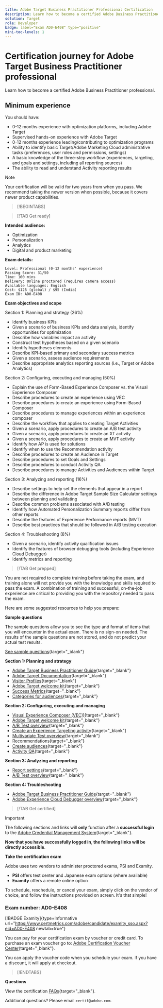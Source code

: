 ```yaml
---
title: Adobe Target Business Practitioner Professional Certification
description: Learn how to become a certified Adobe Business Practitioner professional.
solution: Target
role: Developer
badge: label="Exam AD0-E408" type="positive"
mini-toc-levels: 1
---
```

# Certification journey for Adobe Target Business Practitioner professional

Learn how to become a certified Adobe Business Practitioner professional.

## Minimum experience

You should have:

* 0-12 months experience with optimization platforms, including Adobe Target
* Supervised hands-on experience with Adobe Target
* 0-12 months experience leading/contributing to optimization programs
* Ability to identify basic Target/Adobe Marketing Cloud administrative tasks (preferences, user roles and permissions, settings)
* A basic knowledge of the three-step workflow (experiences, targeting, and goals and settings, including all reporting sources)
* The ability to read and understand Activity reporting results

>[!NOTE]
>
>Your certification will be valid for two years from when you pass. We recommend taking the newer version when possible, because it covers newer product capabilities.

>[!BEGINTABS]

>[!TAB Get ready]

**Intended audience:**

* Optimization
* Personalization
* Analytics
* Digital and product marketing

**Exam details:**

```
Level: Professional (0-12 months' experience)
Passing Score: 31/50
Time: 100 mins
Delivery: Online proctored (requires camera access)
Available languages: English
Cost: $125 (global) / $95 (India)
Exam ID: AD0-E408

```

**Exam objectives and scope**

Section 1: Planning and strategy (26%)

* Identify business KPIs
* Given a scenario of business KPIs and data analysis, identify opportunities for optimization
* Describe how variables impact an activity
* Construct test hypotheses based on a given scenario
* Identify hypotheses elements
* Describe KPI-based primary and secondary success metrics
* Given a scenario, assess audience requirements
* Describe appropriate analytics reporting sources (i.e., Target or Adobe Analytics)

Section 2: Configuring, executing and managing (50%)

* Explain the use of Form-Based Experience Composer vs. the Visual Experience Composer
* Describe procedures to create an experience using VEC
* Describe procedures to create an experience using Form-Based Composer
* Describe procedures to manage experiences within an experience composer
* Describe the workflow that applies to creating Target Activities
* Given a scenario, apply procedures to create an A/B test activity
* Given a scenario, apply procedures to create an XT activity
* Given a scenario, apply procedures to create an MVT activity
* Identify how AP is used for solutions
* Identify when to use the Recommendation activity
* Describe procedures to create an Audience in Target
* Describe procedures to set Goals and Settings
* Describe procedures to conduct Activity QA
* Describe procedures to manage Activities and Audiences within Target

Section 3: Analyzing and reporting (16%)

* Describe settings to help set the elements that appear in a report
* Describe the difference in Adobe Target Sample Size Calculator settings between planning and validating
* Describe common problems associated with A/B testing
* Identify how Automated Personalization Summary reports differ from other reports
* Describe the features of Experience Performance reports (MVT)
* Describe best practices that should be followed in A/B testing execution

Section 4: Troubleshooting (8%)

* Given a scenario, identify activity qualification issues
* Identify the features of browser debugging tools (including Experience Cloud Debugger)
* Identify metrics and reporting

>[!TAB Get prepped]

You are not required to complete training before taking the exam, and training alone will not provide you with the knowledge and skills required to pass the exam. A combination of training and successful, on-the-job experience are critical to providing you with the repository needed to pass the exam.

Here are some suggested resources to help you prepare:

**Sample questions**

The sample questions allow you to see the type and format of items that you will encounter in the actual exam. There is no sign-on needed. The results of the sample questions are not stored, and do not predict your actual test results.

[See sample questions](https://scorpion.caveon.com/launchpad/ad0-e408-adobe-target-business-practitioner-professional-copy-5axknr){target="_blank"}

**Section 1: Planning and strategy**

* [Adobe Target Business Practitioner Guide](https://experienceleague.adobe.com/docs/target/using/target-home.html?lang=en){target="_blank"}
* [Adobe Target Documentation](https://experienceleague.adobe.com/docs/target.html?lang=en){target="_blank"}
* [Visitor Profiles](https://experienceleague.adobe.com/docs/target/using/audiences/visitor-profiles/visitor-profile.html?lang=en){target="_blank"}
* [Adobe Target welcome kit](https://experienceleague.adobe.com/docs/target/using/introduction/welcome/target-welcome-kit.html?lang=en){target="_blank"}
* [Success Metrics](https://experienceleague.adobe.com/docs/target/using/activities/success-metrics/success-metrics.html?lang=en){target="_blank"}
* [Categories for audiences](https://experienceleague.adobe.com/docs/target/using/audiences/create-audiences/categories-audiences/target-rules.html?lang=en){target="_blank"}

**Section 2: Configuring, executing and managing**

* [Visual Experience Composer (VEC))](https://experienceleague.adobe.com/docs/target/using/experiences/vec/visual-experience-composer.html?lang=en){target="_blank"}
* [Adobe Target welcome kit](https://experienceleague.adobe.com/docs/target/using/introduction/welcome/target-welcome-kit.html?lang=en){target="_blank"}
* [A/B Test overview](https://experienceleague.adobe.com/docs/target/using/activities/abtest/test-ab.html?lang=en){target="_blank"}
* [Create an Experience Targeting activity](https://experienceleague.adobe.com/docs/target/using/activities/experience-targeting/create-targeting/xt-create.html?lang=en){target="_blank"}
* [Multivariate Test overview](https://experienceleague.adobe.com/docs/target/using/activities/multivariate-test/multivariate-testing.html?lang=en){target="_blank"}
* [Recommendations](https://experienceleague.adobe.com/docs/target/using/recommendations/recommendations.html?lang=en){target="_blank"}
* [Create audiences](https://experienceleague.adobe.com/docs/target/using/audiences/create-audiences/audiences.html?lang=en){target="_blank"}
* [Activity QA](https://experienceleague.adobe.com/docs/target/using/activities/activity-qa/activity-qa.html?lang=en){target="_blank"}

**Section 3: Analyzing and reporting**

* [Report settings](https://experienceleague.adobe.com/docs/target/using/reports/settings/report-settings.html?lang=en){target="_blank"}
* [A/B Test overview](https://experienceleague.adobe.com/docs/target/using/activities/abtest/test-ab.html?lang=en){target="_blank"}

**Section 4: Troubleshooting**

* [Adobe Target Business Practitioner Guide](https://experienceleague.adobe.com/docs/target/using/target-home.html?lang=en){target="_blank"}
* [Adobe Experience Cloud Debugger overview](https://experienceleague.adobe.com/docs/debugger/using/experience-cloud-debugger.html?lang=en){target="_blank"}

>[!TAB Get certified]

>[!IMPORTANT]
>
>The following sections and links will **only** function after a **successful login** to the [Adobe Credential Management System](http://www.certmetrics.com/adobe){target="_blank"}. 

**Now that you have successfully logged in, the following links will be directly accessible.**

**Take the certification exam**

Adobe uses two vendors to administer proctored exams, PSI and Examity. 

* **PSI** offers test center and Japanese exam options (where available) 
* **Examity** offers a remote online option

To schedule, reschedule, or cancel your exam, simply click on the vendor of choice, and follow the instructions provided on screen. It's that simple!

### Exam number: AD0-E408

[!BADGE Examity]{type=Informative url="https://www.certmetrics.com/adobe/candidate/examity_sso.aspx?eid=AD0-E408 newtab=true"}

You can pay for your certification exam by voucher or credit card. To purchase an exam voucher go to: [Adobe Certification Voucher Center](https://market.xvoucher.com/adobe/global){target="_blank"}. 

You can apply the voucher code when you schedule your exam. If you have a discount, it will apply at checkout.

>[!ENDTABS]

**Questions**

View the certification [FAQs](https://experienceleague.corp.adobe.com/docs/certification/certification/faq.html?lang=en){target="_blank"}.

Additional questions? Please email `certif@adobe.com`.
